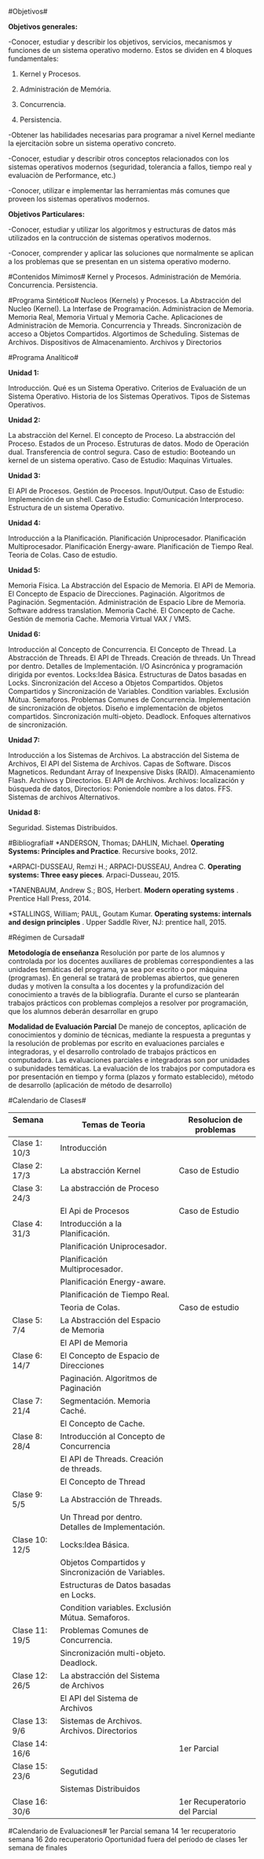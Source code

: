#Objetivos#

**Objetivos generales:**


-Conocer, estudiar y describir los objetivos, servicios, mecanismos y funciones de un sistema operativo moderno. Estos se dividen en 4 bloques fundamentales:

1. Kernel y Procesos.

2. Administración de Memória.

3. Concurrencia. 

4. Persistencia.

-Obtener las habilidades necesarias para programar a nivel Kernel mediante la ejercitaciòn sobre un sistema operativo concreto.

-Conocer, estudiar y describir otros conceptos relacionados con los sistemas operativos modernos (seguridad, tolerancia a fallos, tiempo real y evaluaciòn de Performance, etc.)

-Conocer, utilizar e implementar las herramientas más comunes que proveen los sistemas operativos modernos.

**Objetivos Particulares:**

-Conocer, estudiar y utilizar los algoritmos y estructuras de datos más utilizados en la contrucción de sistemas operativos modernos.


-Conocer, comprender y aplicar las soluciones que normalmente se aplican a los problemas que se presentan en un sistema operativo moderno.

#Contenidos Mímimos#
Kernel y Procesos. Administración de Memória. Concurrencia. Persistencia.

#Programa Sintético#
Nucleos (Kernels) y Procesos. La Abstracción del Nucleo (Kernel). La Interfase de Programación. Administracion de Memoria. Memoria Real, Memoria Virtual y Memoria Cache. Aplicaciones de Administraciòn de Memoria. 
Concurrencia y Threads. Sincronizaciòn de acceso a Objetos Compartidos. Algortimos de Scheduling. Sistemas de Archivos. Dispositivos de Almacenamiento. Archivos y Directorios

#Programa Analítico#

**Unidad 1:**


Introducción. Qué es un Sistema Operativo. Criterios de Evaluación de un Sistema Operativo. Historia de los Sistemas Operativos. Tipos de Sistemas Operativos.

**Unidad 2:**


La abstracciòn del Kernel. El concepto de Proceso. La abstracción del Proceso. Estados de un Proceso. Estruturas de datos. Modo de Operación dual. Transferencia de control segura. Caso de estudio: Booteando un kernel de un sistema operativo. Caso de Estudio: Maquinas Virtuales.

**Unidad 3:**


El API de Procesos. Gestión de Procesos. Input/Output. Caso de Estudio: Implemención de un shell. Caso de Estudio: Comunicación Interproceso. Estructura de un sistema Operativo. 

**Unidad 4:**


Introducción a la Planificación. Planificación Uniprocesador. Planificación Multiprocesador. Planificación Energy-aware. Planificación de Tiempo Real. Teoria de Colas. Caso de estudio.


**Unidad 5:**


Memoria Física. La Abstracción del Espacio de Memoria. El API de Memoria. El Concepto de Espacio de Direcciones. Paginación. Algoritmos de Paginación. Segmentación. Administración de Espacio Libre de Memoria.  Software address translation.  Memoria Caché. El Concepto de Cache. Gestión de memoria Cache. Memoria Virtual VAX / VMS.


**Unidad 6:**

Introducción al Concepto de Concurrencia. El Concepto de Thread. La Abstracción de Threads. El API de Threads. Creación de threads. Un Thread por dentro. Detalles de Implementación. I/O Asincrónica y programación dirigida por eventos. Locks:Idea Básica. Estructuras de Datos basadas en Locks. Sincronización del Acceso a Objetos Compartidos. Objetos Compartidos y Sincronización de Variables. Condition variables. Exclusión Mútua. Semaforos. Problemas Comunes de Concurrencia. Implementación de sincronización de objetos. Diseño e implementaciòn de objetos compartidos. Sincronización multi-objeto. Deadlock. Enfoques alternativos de sincronización.

**Unidad 7:**


Introducción a los Sistemas de Archivos. La abstracción del Sistema de Archivos, El API del Sistema de Archivos. Capas de Software. Discos Magneticos. Redundant Array of Inexpensive Disks (RAID). Almacenamiento Flash. Archivos y Directorios. El API de Archivos. Archivos: localización y búsqueda de datos, Directorios: Poniendole nombre a los datos. FFS. Sistemas de archivos Alternativos.


**Unidad 8:**


Seguridad. Sistemas Distribuidos. 


#Bibliografía#
*ANDERSON, Thomas; DAHLIN, Michael. **Operating Systems: Principles and Practice**. Recursive books, 2012.

*ARPACI-DUSSEAU, Remzi H.; ARPACI-DUSSEAU, Andrea C. **Operating systems: Three easy pieces**. Arpaci-Dusseau, 2015.

*TANENBAUM, Andrew S.; BOS, Herbert. **Modern operating systems** . Prentice Hall Press, 2014.

*STALLINGS, William; PAUL, Goutam Kumar. **Operating systems: internals and design principles** . Upper Saddle River, NJ: prentice hall, 2015.


#Régimen de Cursada#

**Metodología de enseñanza**
Resolución por parte de los alumnos y controlada por los docentes auxiliares de problemas correspondientes a
las unidades temáticas del programa, ya sea por escrito o por máquina (programas). En general se tratará
de problemas abiertos, que generen dudas y motiven la consulta a los docentes y la profundización del
conocimiento a través de la bibliografía. Durante el curso se plantearán trabajos prácticos con problemas
complejos a resolver por programación, que los alumnos deberán desarrollar en grupo

**Modalidad de Evaluación Parcial**
De manejo de conceptos, aplicación de conocimientos y dominio de técnicas, mediante la respuesta a
preguntas y la resolución de problemas por escrito en evaluaciones parciales e integradoras, y el desarrollo
controlado de trabajos prácticos en computadora.
Las evaluaciones parciales e integradoras son por unidades o subunidades temáticas.
La evaluación de los trabajos por computadora es por presentación en tiempo y forma (plazos y formato
establecido), método de desarrollo (aplicación de método de desarrollo)



#Calendario de Clases#

Semana         | Temas de  Teoria                       | Resolucion de problemas
------------   | -------------                          | -------------
Clase 1: 10/3  |  Introducción                          |
Clase 2: 17/3  |La abstracción Kernel                   |  Caso de Estudio
Clase 3: 24/3  |La abstracción de Proceso               |
               |El Api de Procesos                      |  Caso de Estudio
Clase 4: 31/3  |Introducción a la Planificación.        | 
               |Planificación Uniprocesador.            |
               |Planificación Multiprocesador.          |
               |Planificación Energy-aware.             |
               |Planificación de Tiempo Real.           | 
               |Teoria de Colas.                        | Caso de estudio
Clase 5: 7/4   | La Abstracción del Espacio de Memoria  |
               | El API de Memoria                      |
Clase 6: 14/7   | El Concepto de Espacio de Direcciones  |
               | Paginación. Algoritmos de Paginación   |
Clase 7: 21/4  | Segmentación. Memoria Caché.           |
               |El Concepto de Cache.                   |  
Clase 8: 28/4   |Introducción al Concepto de Concurrencia|
               |El API de Threads. Creación de threads. |
               |El Concepto de Thread                   |
Clase 9: 5/5     |La Abstracción de Threads.              |
               |Un Thread por dentro. Detalles de Implementación. | 
Clase 10: 12/5  |Locks:Idea Básica.                      | 
               |Objetos Compartidos y Sincronización de Variables. | 
               |Estructuras de Datos basadas en Locks.   |
               |Condition variables. Exclusión Mútua. Semaforos. |
Clase 11: 19/5   |Problemas Comunes de Concurrencia.       |
               |Sincronización multi-objeto. Deadlock.   |
Clase 12: 26/5  |La abstracción del Sistema de Archivos   |
               |El API del Sistema de Archivos           | 
Clase 13: 9/6   |Sistemas de Archivos. Archivos. Directorios| 
Clase 14: 16/6  |                              | 1er Parcial  
Clase 15: 23/6   |Segutidad                     |
               |Sistemas Distribuidos        |  
Clase 16: 30/6 |             | 1er Recuperatorio del Parcial
 

#Calendario de Evaluaciones#
1er Parcial semana 14
1er recuperatorio semana 16
2do recuperatorio  Oportunidad fuera del período de clases 1er semana de finales
